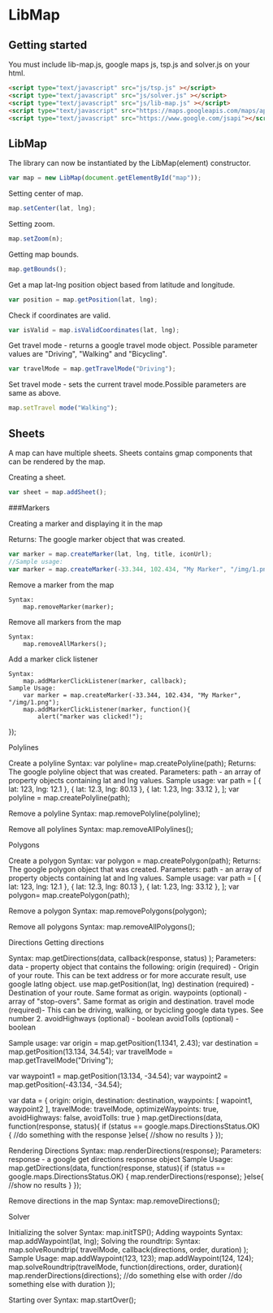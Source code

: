 LibMap
=======

Getting started
---------------

You must include lib-map.js, google maps js, tsp.js and solver.js on your html.

``` html
<script type="text/javascript" src="js/tsp.js" ></script>
<script type="text/javascript" src="js/solver.js" ></script>
<script type="text/javascript" src="js/lib-map.js" ></script>
<script type="text/javascript" src="https://maps.googleapis.com/maps/api/js?key=AIzaSyDs-yHEIicm_0EdS7tPpBS65f090YRtg2U"></script>
<script type="text/javascript" src="https://www.google.com/jsapi"></script>
```

LibMap
------

The library can now be instantiated by the LibMap(element) constructor.

``` javascript
var map = new LibMap(document.getElementById("map"));
```

Setting center of map.

``` javascript
map.setCenter(lat, lng);
```

Setting zoom.

``` javascript
map.setZoom(n);
```

Getting map bounds.

``` javascript
map.getBounds();
```

Get a map lat-lng position object based from latitude and longitude.

``` javascript
var position = map.getPosition(lat, lng);
```

Check if coordinates are valid.

``` javascript
var isValid = map.isValidCoordinates(lat, lng);
```

Get travel mode - returns a google travel mode object. Possible parameter values are "Driving", "Walking" and "Bicycling".

``` javascript
var travelMode = map.getTravelMode("Driving");
```

Set travel mode - sets the current travel mode.Possible parameters are same as above.

``` javascript
map.setTravel mode("Walking");
```

Sheets
------

A map can have multiple sheets. Sheets contains gmap components that can be rendered by the map.

Creating a sheet.

``` javascript
var sheet = map.addSheet();
```

###Markers

Creating a marker and displaying it in the map
	
Returns: 
	The google marker object that was created.

``` javascript
var marker = map.createMarker(lat, lng, title, iconUrl);
//Sample usage:
var marker = map.createMarker(-33.344, 102.434, "My Marker", "/img/1.png");
```

Remove a marker from the map
	
	Syntax:
		map.removeMarker(marker);

Remove all markers from the map

	Syntax:
		map.removeAllMarkers();

Add a marker click listener

	Syntax:
		map.addMarkerClickListener(marker, callback);
	Sample Usage:
		var marker = map.createMarker(-33.344, 102.434, "My Marker", "/img/1.png");
		map.addMarkerClickListener(marker, function(){
			alert("marker was clicked!");
});


Polylines

Create a polyline
Syntax: 
		var polyline= map.createPolyline(path);
	Returns: 
		The google polyline object that was created.
	Parameters:
		path - an array of property objects containing lat and lng values.
	Sample usage:
		var path = [
			{ lat: 123, lng: 12.1 },
			{ lat: 12.3, lng: 80.13 },
			{ lat: 1.23, lng: 33.12 },
		];
		var polyline = map.createPolyline(path);

Remove a polyline
Syntax: 
map.removePolyline(polyline);

Remove all polylines
Syntax: 
map.removeAllPolylines();

Polygons

Create a polygon
Syntax: 
		var polygon = map.createPolygon(path);
	Returns: 
		The google polygon object that was created.
	Parameters:
		path - an array of property objects containing lat and lng values.
	Sample usage:
		var path = [
			{ lat: 123, lng: 12.1 },
			{ lat: 12.3, lng: 80.13 },
			{ lat: 1.23, lng: 33.12 },
		];
		var polygon= map.createPolygon(path);

Remove a polygon
Syntax: 
map.removePolygons(polygon);

Remove all polygons
Syntax: 
map.removeAllPolygons();

Directions
Getting directions

Syntax:
	map.getDirections(data, callback(response, status) );
Parameters:
	data - property object that contains the following:
		origin (required) - Origin of your route. This can be text address or for more accurate result, use google latlng object. use map.getPosition(lat, lng)
		destination (required) - Destination of your route. Same format as origin.
		waypoints (optional) - array of "stop-overs". Same format as origin and destination.
		travel mode (required)- This can be driving, walking, or bycicling google data types. See number 2.
		avoidHighways (optional) - boolean
		avoidTolls (optional) - boolean

Sample usage:
	var origin = map.getPosition(1.1341, 2.43);
var destination = map.getPosition(13.134, 34.54);
	var travelMode = map.getTravelMode("Driving");

var waypoint1 = map.getPosition(13.134, -34.54);
var waypoint2 = map.getPosition(-43.134, -34.54);

var data = {
	 	origin: origin,
		destination: destination,
	 	waypoints: [ wapoint1, waypoint2 ],
	 	travelMode: travelMode,
	 	optimizeWaypoints: true,
	 	avoidHighways: false,
  		avoidTolls: true
	}
	map.getDirections(data, function(response, status){
if (status == google.maps.DirectionsStatus.OK) {
			//do something with the response
}else{
			//show no results
}
});
		
Rendering Directions
Syntax:
	map.renderDirections(response);
Parameters:
	response - a google get directions response object
Sample Usage:
	map.getDirections(data, function(response, status){
if (status == google.maps.DirectionsStatus.OK) {
		map.renderDirections(response);
}else{
		//show no results
}
});
	
Remove directions in the map
Syntax:
	map.removeDirections();

Solver

Initializing the solver
	Syntax:
		map.initTSP();
Adding waypoints
	Syntax:
		map.addWaypoint(lat, lng);
Solving the roundtrip:
Syntax:
	map.solveRoundtrip( travelMode, callback(directions, order, duration) );
Sample Usage:
map.addWaypoint(123, 123);
map.addWaypoint(124, 124);
map.solveRoundtrip(travelMode, function(directions, order, duration){
		map.renderDirections(directions);
		//do something else with order 
		//do something else with duration
	});

Starting over
Syntax:
	map.startOver();
